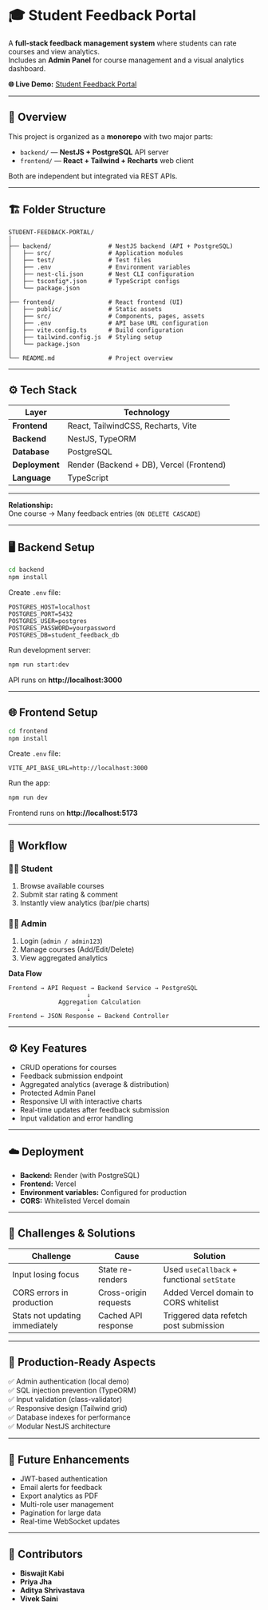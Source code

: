 # 🎓 Student Feedback Portal 

A **full-stack feedback management system** where students can rate courses and view analytics.  
Includes an **Admin Panel** for course management and a visual analytics dashboard.  

**🌐 Live Demo:** [Student Feedback Portal](https://student-feedback-portal-group-no-8.vercel.app)

---

## 🧩 Overview

This project is organized as a **monorepo** with two major parts:
- `backend/` — **NestJS + PostgreSQL** API server  
- `frontend/` — **React + Tailwind + Recharts** web client  

Both are independent but integrated via REST APIs.

---

## 🏗️ Folder Structure

```
STUDENT-FEEDBACK-PORTAL/
│
├── backend/                # NestJS backend (API + PostgreSQL)
│   ├── src/                # Application modules
│   ├── test/               # Test files
│   ├── .env                # Environment variables
│   ├── nest-cli.json       # Nest CLI configuration
│   ├── tsconfig*.json      # TypeScript configs
│   └── package.json
│
├── frontend/               # React frontend (UI)
│   ├── public/             # Static assets
│   ├── src/                # Components, pages, assets
│   ├── .env                # API base URL configuration
│   ├── vite.config.ts      # Build configuration
│   ├── tailwind.config.js  # Styling setup
│   └── package.json
│
└── README.md               # Project overview 
```

---

## ⚙️ Tech Stack

| Layer | Technology |
|-------|-------------|
| **Frontend** | React, TailwindCSS, Recharts, Vite |
| **Backend** | NestJS, TypeORM |
| **Database** | PostgreSQL |
| **Deployment** | Render (Backend + DB), Vercel (Frontend) |
| **Language** | TypeScript |

---



**Relationship:**  
One course → Many feedback entries (`ON DELETE CASCADE`)

---

## 🖥️ Backend Setup

```bash
cd backend
npm install
```

Create `.env` file:

```env
POSTGRES_HOST=localhost
POSTGRES_PORT=5432
POSTGRES_USER=postgres
POSTGRES_PASSWORD=yourpassword
POSTGRES_DB=student_feedback_db
```

Run development server:
```bash
npm run start:dev
```

API runs on **http://localhost:3000**

---

## 🌐 Frontend Setup

```bash
cd frontend
npm install
```

Create `.env` file:
```env
VITE_API_BASE_URL=http://localhost:3000
```

Run the app:
```bash
npm run dev
```

Frontend runs on **http://localhost:5173**

---

## 🔄 Workflow

### 👩‍🎓 Student
1. Browse available courses  
2. Submit star rating & comment  
3. Instantly view analytics (bar/pie charts)

### 👨‍🏫 Admin
1. Login (`admin / admin123`)  
2. Manage courses (Add/Edit/Delete)  
3. View aggregated analytics  

**Data Flow**
```
Frontend → API Request → Backend Service → PostgreSQL
                      ↓
              Aggregation Calculation
                      ↓
Frontend ← JSON Response ← Backend Controller
```

---

## ⚙️ Key Features

- CRUD operations for courses  
- Feedback submission endpoint  
- Aggregated analytics (average & distribution)  
- Protected Admin Panel  
- Responsive UI with interactive charts  
- Real-time updates after feedback submission  
- Input validation and error handling  

---

## ☁️ Deployment

- **Backend:** Render (with PostgreSQL)  
- **Frontend:** Vercel  
- **Environment variables:** Configured for production  
- **CORS:** Whitelisted Vercel domain  

---

## 🧠 Challenges & Solutions

| Challenge | Cause | Solution |
|------------|--------|-----------|
| Input losing focus | State re-renders | Used `useCallback` + functional `setState` |
| CORS errors in production | Cross-origin requests | Added Vercel domain to CORS whitelist |
| Stats not updating immediately | Cached API response | Triggered data refetch post submission |

---

## 🔐 Production-Ready Aspects

✅ Admin authentication (local demo)  
✅ SQL injection prevention (TypeORM)  
✅ Input validation (class-validator)  
✅ Responsive design (Tailwind grid)  
✅ Database indexes for performance  
✅ Modular NestJS architecture  

---

## 🔮 Future Enhancements

- JWT-based authentication  
- Email alerts for feedback  
- Export analytics as PDF  
- Multi-role user management  
- Pagination for large data  
- Real-time WebSocket updates  

---

## 👥 Contributors

 - **Biswajit Kabi** 
 - **Priya Jha** 
 - **Aditya Shrivastava** 
 - **Vivek Saini**  



